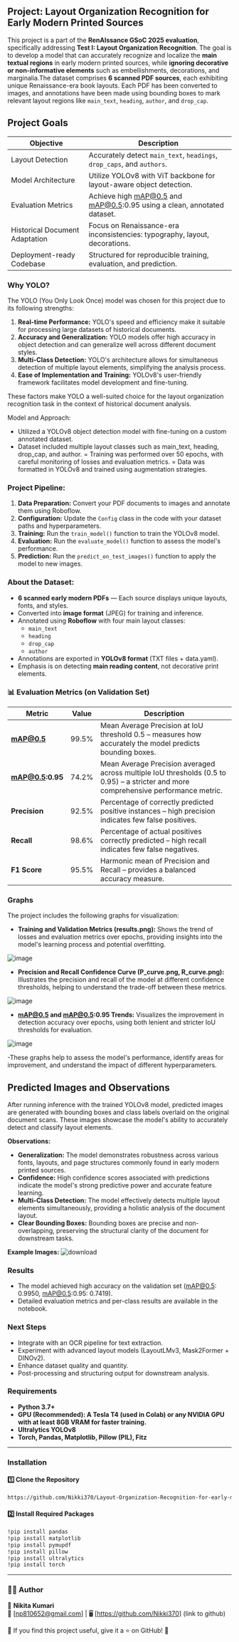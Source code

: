 ##  Project: Layout Organization Recognition for Early Modern Printed Sources

This project is a part of the **RenAIssance GSoC 2025 evaluation**, specifically addressing **Test I: Layout Organization Recognition**. The goal is to develop a model that can accurately recognize and localize the **main textual regions** in early modern printed sources, while **ignoring decorative or non-informative elements** such as embellishments, decorations, and marginalia.The dataset comprises **6 scanned PDF sources**, each exhibiting unique Renaissance-era book layouts. Each PDF has been converted to images, and annotations have been made using bounding boxes to mark relevant layout regions like `main_text`, `heading`, `author`, and `drop_cap`.

##  Project Goals

| Objective                         | Description                                                                 |
|-----------------------------------|-----------------------------------------------------------------------------|
|  Layout Detection                 | Accurately detect `main_text`, `headings`, `drop_caps`, and `authors`.      |
|  Model Architecture               | Utilize YOLOv8 with ViT backbone for layout-aware object detection.         |
|  Evaluation Metrics               | Achieve high mAP@0.5 and mAP@0.5:0.95 using a clean, annotated dataset.     |
|  Historical Document Adaptation   | Focus on Renaissance-era inconsistencies: typography, layout, decorations.  |
|  Deployment-ready Codebase        | Structured for reproducible training, evaluation, and prediction.           |

### Why YOLO?

The YOLO (You Only Look Once) model was chosen for this project due to its following strengths:

1. **Real-time Performance:** YOLO's speed and efficiency make it suitable for processing large datasets of historical documents.
2. **Accuracy and Generalization:** YOLO models offer high accuracy in object detection and can generalize well across different document styles.
3. **Multi-Class Detection:** YOLO's architecture allows for simultaneous detection of multiple layout elements, simplifying the analysis process.
4. **Ease of Implementation and Training:** YOLOv8's user-friendly framework facilitates model development and fine-tuning.

These factors make YOLO a well-suited choice for the layout organization recognition task in the context of historical document analysis.

Model and Approach:

- Utilized a YOLOv8 object detection model with fine-tuning on a custom annotated dataset.
- Dataset included multiple layout classes such as main_text, heading, drop_cap, and author.
= Training was performed over 50 epochs, with careful monitoring of losses and evaluation metrics.
= Data was formatted in YOLOv8 and trained using augmentation strategies.


### Project Pipeline:

1. **Data Preparation:** Convert your PDF documents to images and annotate them using Roboflow.
2. **Configuration:** Update the `Config` class in the code with your dataset paths and hyperparameters.
3. **Training:** Run the `train_model()` function to train the YOLOv8 model.
4. **Evaluation:** Run the `evaluate_model()` function to assess the model's performance.
5. **Prediction:** Run the `predict_on_test_images()` function to apply the model to new images.

### About the Dataset:

- **6 scanned early modern PDFs** — Each source displays unique layouts, fonts, and styles.
- Converted into **image format** (JPEG) for training and inference.
- Annotated using **Roboflow** with four main layout classes:
  - `main_text`
  - `heading`
  - `drop_cap`
  - `author`
- Annotations are exported in **YOLOv8 format** (TXT files + data.yaml).
- Emphasis is on detecting **main reading content**, not decorative print elements.

### 📊 Evaluation Metrics (on Validation Set)

| **Metric**       | **Value** | **Description**                                                                                  |
|------------------|-----------|--------------------------------------------------------------------------------------------------|
| **mAP@0.5**       | 99.5%     | Mean Average Precision at IoU threshold 0.5 – measures how accurately the model predicts bounding boxes. |
| **mAP@0.5:0.95**  | 74.2%     | Mean Average Precision averaged across multiple IoU thresholds (0.5 to 0.95) – a stricter and more comprehensive performance metric. |
| **Precision**     | 92.5%     | Percentage of correctly predicted positive instances – high precision indicates few false positives. |
| **Recall**        | 98.6%     | Percentage of actual positives correctly predicted – high recall indicates few false negatives.   |
| **F1 Score**      | 95.5%     | Harmonic mean of Precision and Recall – provides a balanced accuracy measure.                   |

### Graphs

The project includes the following graphs for visualization:

- **Training and Validation Metrics (results.png):** Shows the trend of losses and evaluation metrics over epochs, providing insights into the model's learning process and potential overfitting.

![image](https://github.com/user-attachments/assets/ab959ff2-b362-4c4e-b184-d46a048c7656)

- **Precision and Recall Confidence Curve (P_curve.png, R_curve.png):** Illustrates the precision and recall of the model at different confidence thresholds, helping to understand the trade-off between these metrics.

![image](https://github.com/user-attachments/assets/34d89662-410c-45a2-a566-e76f63e2ca78)

- **mAP@0.5 and mAP@0.5:0.95 Trends:** Visualizes the improvement in detection accuracy over epochs, using both lenient and stricter IoU thresholds for evaluation.

![image](https://github.com/user-attachments/assets/b6112869-d0e2-4c28-9a6b-c5e4c3f022ad)

-These graphs help to assess the model's performance, identify areas for improvement, and understand the impact of different hyperparameters.

## Predicted Images and Observations

After running inference with the trained YOLOv8 model, predicted images are generated with bounding boxes and class labels overlaid on the original document scans. These images showcase the model's ability to accurately detect and classify layout elements.

**Observations:**

- **Generalization:** The model demonstrates robustness across various fonts, layouts, and page structures commonly found in early modern printed sources.
- **Confidence:** High confidence scores associated with predictions indicate the model's strong predictive power and accurate feature learning.
- **Multi-Class Detection:** The model effectively detects multiple layout elements simultaneously, providing a holistic analysis of the document layout.
- **Clear Bounding Boxes:**  Bounding boxes are precise and non-overlapping, preserving the structural clarity of the document for downstream tasks.

**Example Images:**
![download](https://github.com/user-attachments/assets/e9df95bb-38a3-41ed-a3a8-24df8ecf0738)

### Results

- The model achieved high accuracy on the validation set (mAP@0.5: 0.9950, mAP@0.5:0.95: 0.7419).
- Detailed evaluation metrics and per-class results are available in the notebook.

### Next Steps

- Integrate with an OCR pipeline for text extraction.
- Experiment with advanced layout models (LayoutLMv3, Mask2Former + DINOv2).
- Enhance dataset quality and quantity.
- Post-processing and structuring output for downstream analysis.

###  Requirements  

- **Python 3.7+**
- **GPU (Recommended): A Tesla T4 (used in Colab) or any NVIDIA GPU with at least 8GB VRAM for faster training.**  
- **Ultralytics YOLOv8**  
- **Torch, Pandas, Matplotlib, Pillow (PIL), Fitz**

---

###  Installation 

#### 1️⃣ Clone the Repository  
```bash
https://github.com/Nikki370/Layout-Organization-Recognition-for-early-modern-printed-source
```
#### 2️⃣ Install Required Packages
```bash
!pip install pandas
!pip install matplotlib
!pip install pymupdf
!pip install pillow
!pip install ultralytics
!pip install torch
```
---

### 👨‍💻 Author  
📌 **Nikita Kumari**  
📧 [np810652@gmail.com] | 🖥️ [https://github.com/Nikki370] (link to github)  

🔹 If you find this project useful, give it a ⭐ on GitHub! 🚀  
